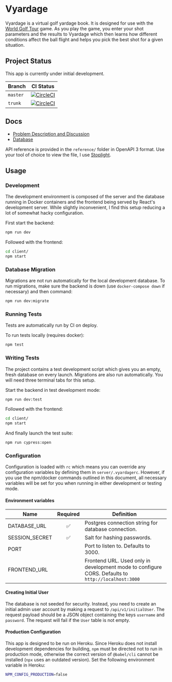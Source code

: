 # Vyardage

Vyardage is a virtual golf yardage book. It is designed for use with the [World Golf Tour](https://www.wgt.com/) game. As you play the game, you enter your shot parameters and the results to Vyardage which then learns how different conditions affect the ball flight and helps you pick the best shot for a given situation.

## Project Status

This app is currently under initial development.

Branch|CI Status
-|-
`master`|[![CircleCI](https://circleci.com/gh/joonashak/vyardage/tree/master.svg?style=svg)](https://app.circleci.com/pipelines/github/joonashak/vyardage?branch=master)
`trunk`|[![CircleCI](https://circleci.com/gh/joonashak/vyardage/tree/trunk.svg?style=svg)](https://app.circleci.com/pipelines/github/joonashak/vyardage?branch=trunk)

## Docs

- [Problem Description and Discussion](docs/Problem.md)
- [Database](docs/Database.md)

API reference is provided in the `reference/` folder in OpenAPI 3 format. Use your tool of choice to view the file, I use [Stoplight](https://stoplight.io/).

## Usage

### Development

The development environment is composed of the server and the database running in Docker containers and the frontend being served by React's development server. While slightly inconvenient, I find this setup reducing a lot of somewhat hacky configuration.

First start the backend:

```bash
npm run dev
```

Followed with the frontend:

```bash
cd client/
npm start
```

### Database Migration

Migrations are not run automatically for the local development database. To run migrations, make sure the backend is down (use `docker-compose down` if necessary) and then command:

```bash
npm run dev:migrate
```

### Running Tests

Tests are automatically run by CI on deploy.

To run tests locally (requires docker):

```bash
npm test
```

### Writing Tests

The project contains a test development script which gives you an empty, fresh database on every launch. Migrations are also run automatically. You will need three terminal tabs for this setup.

Start the backend in test development mode:

```bash
npm run dev:test
```

Followed with the frontend:

```bash
cd client/
npm start
```

And finally launch the test suite:

```bash
npm run cypress:open
```

### Configuration

Configuration is loaded with `rc` which means you can override any configuration variables by defining them in `server/.vyardagerc`. However, if you use the npm/docker commands outlined in this document, all necessary variables will be set for you when running in either development or testing mode.

#### Environment variables

Name|Required|Definition
-|:-:|-
DATABASE_URL|✅|Postgres connection string for database connection.
SESSION_SECRET|✅|Salt for hashing passwords.
PORT||Port to listen to. Defaults to 3000.
FRONTEND_URL||Frontend URL. Used only in development mode to configure CORS. Defaults to `http://localhost:3000`

#### Creating Initial User

The database is not seeded for security. Instead, you need to create an initial admin user account by making a request to `/api/v1/initialUser`. The request payload should be a JSON object containing the keys `username` and `password`. The request will fail if the `User` table is not empty.

#### Production Configuration

This app is designed to be run on Heroku. Since Heroku does not install development dependencies for building, `npm` must be directed not to run in production mode, otherwise the correct version of `@babel/cli` cannot be installed (`npx` uses an outdated version). Set the following environment variable in Heroku:

```bash
NPM_CONFIG_PRODUCTION=false
```
